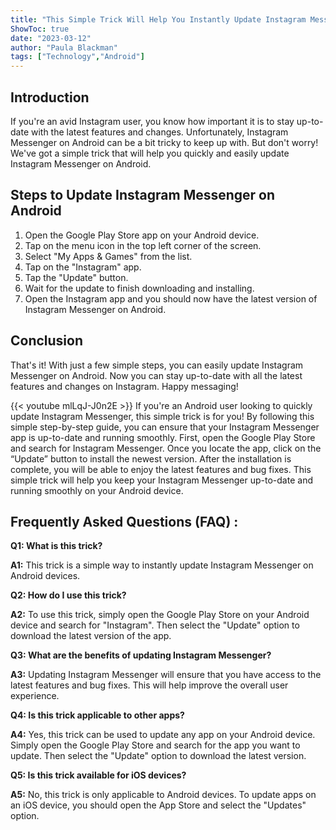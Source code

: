 ```yaml
---
title: "This Simple Trick Will Help You Instantly Update Instagram Messenger on Android!"
ShowToc: true 
date: "2023-03-12"
author: "Paula Blackman" 
tags: ["Technology","Android"]
---
```

## Introduction
If you're an avid Instagram user, you know how important it is to stay up-to-date with the latest features and changes. Unfortunately, Instagram Messenger on Android can be a bit tricky to keep up with. But don't worry! We've got a simple trick that will help you quickly and easily update Instagram Messenger on Android. 

## Steps to Update Instagram Messenger on Android
1. Open the Google Play Store app on your Android device.
2. Tap on the menu icon in the top left corner of the screen.
3. Select "My Apps & Games" from the list.
4. Tap on the "Instagram" app.
5. Tap the "Update" button.
6. Wait for the update to finish downloading and installing.
7. Open the Instagram app and you should now have the latest version of Instagram Messenger on Android.

## Conclusion
That's it! With just a few simple steps, you can easily update Instagram Messenger on Android. Now you can stay up-to-date with all the latest features and changes on Instagram. Happy messaging!

{{< youtube mlLqJ-J0n2E >}} 
If you're an Android user looking to quickly update Instagram Messenger, this simple trick is for you! By following this simple step-by-step guide, you can ensure that your Instagram Messenger app is up-to-date and running smoothly. First, open the Google Play Store and search for Instagram Messenger. Once you locate the app, click on the “Update” button to install the newest version. After the installation is complete, you will be able to enjoy the latest features and bug fixes. This simple trick will help you keep your Instagram Messenger up-to-date and running smoothly on your Android device.

## Frequently Asked Questions (FAQ) :
**Q1: What is this trick?**

**A1:** This trick is a simple way to instantly update Instagram Messenger on Android devices.

**Q2: How do I use this trick?**

**A2:** To use this trick, simply open the Google Play Store on your Android device and search for "Instagram". Then select the "Update" option to download the latest version of the app.

**Q3: What are the benefits of updating Instagram Messenger?**

**A3:** Updating Instagram Messenger will ensure that you have access to the latest features and bug fixes. This will help improve the overall user experience.

**Q4: Is this trick applicable to other apps?**

**A4:** Yes, this trick can be used to update any app on your Android device. Simply open the Google Play Store and search for the app you want to update. Then select the "Update" option to download the latest version.

**Q5: Is this trick available for iOS devices?**

**A5:** No, this trick is only applicable to Android devices. To update apps on an iOS device, you should open the App Store and select the "Updates" option.


